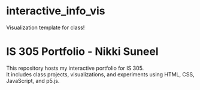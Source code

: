 # interactive_info_vis
Visualization template for class!

# IS 305 Portfolio - Nikki Suneel

This repository hosts my interactive portfolio for IS 305.  
It includes class projects, visualizations, and experiments using HTML, CSS, JavaScript, and p5.js.  
